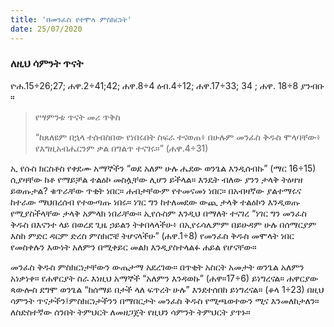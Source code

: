```yaml
---
title: 'በመንፈስ የተሞላ ምስክርነት'
date: 25/07/2020
---
```


### ለዚህ ሳምንት ጥናት 
ዮሐ.15÷26;27; ሐዋ.2÷41;42; ሐዋ.8÷4 ዕብ.4÷12; ሐዋ.17÷33; 34 ; ሐዋ. 18÷8 ያንብቡ ።

> <p>የሣምንቱ ጥናት መሪ ጥቅስ</p>
> “ከጸለዩም በኋላ  ተሰብስበው የነበሩበት ስፍራ ተናወጠ፥ በሁሉም መንፈስ ቅዱስ ሞላባቸው፥ የእግዚአብሔርንም ቃል በግልጥ ተናገሩ።” (ሐዋ.4÷31)

ኢ  የሱስ ክርስቶስ የቀደሙ አማኞችን “ወደ አለም ሁሉ ሔደው ወንጌል እንዲሰብኩ” (ማር 16÷15) ሲያዛቸው ከቶ የማይቻል ተልዕኮ መስሏቸው ሊሆን ይችላል። እንዴት ብለው ያንን ታላቅ ትዕዛዝ ይወጡታል? ቁጥራቸው ጥቂት ነበር። ሐብታቸውም የተመናመነ ነበር። በአብዛኛው ያልተማሩና ከተራው ማህበረሰብ የተውጣጡ ነበሩ። ነገር ግን ከተለመደው ውጪ ታላቅ ተልዕኮን እንዲወጡ የሚያስችላቸው ታላቅ አምላክ ነበራቸው። ኢየሱስም እንዲህ በማለት ተናገረ “ነገር ግን መንፈስ ቅዱስ በእናንተ ላይ በወረደ ጊዜ ኃይልን ትቀበላላችሁ፥ በኢየሩሳሌምም በይሁዳም ሁሉ በሰማርያም እስከ ምድር ዳርም ድረስ ምስክሮቼ ትሆናላችሁ” (ሐዋ.1÷8) የመንፈስ ቅዱስ መሞላት ነበር የመስቀሉን እውነት አለምን በሚቀይር መልክ እንዲያስተላልፉ ሐይል የሆናቸው።

መንፈስ ቅዱስ ምስክርነታቸውን ውጤታማ አደረገው። በጥቂት አስርት አመታት ወንጌል አለምን አነቃነቀ። የሐዋርያት ስራ እነዚህ አማኞች “አለምን እንዳወኩ” (ሐዋ።17÷6) ይነግረናል። ሐዋርያው ጳውሎስ ደግሞ ወንጌል “ከሰማይ በታች ላለ ፍጥረት ሁሉ” እንደተሰበከ ይነግረናል። (ቆላ 1÷23) በዚህ ሳምንት ጥናታችን፤ምስክርነታችንን በማበርታት መንፈስ ቅዱስ የሚጫወተውን ሚና እንመለከታለን። ለስድስተኛው ሰንበት ትምህርት ለመዘጋጀት የዚህን ሳምንት ትምህርት ያጥኑ።